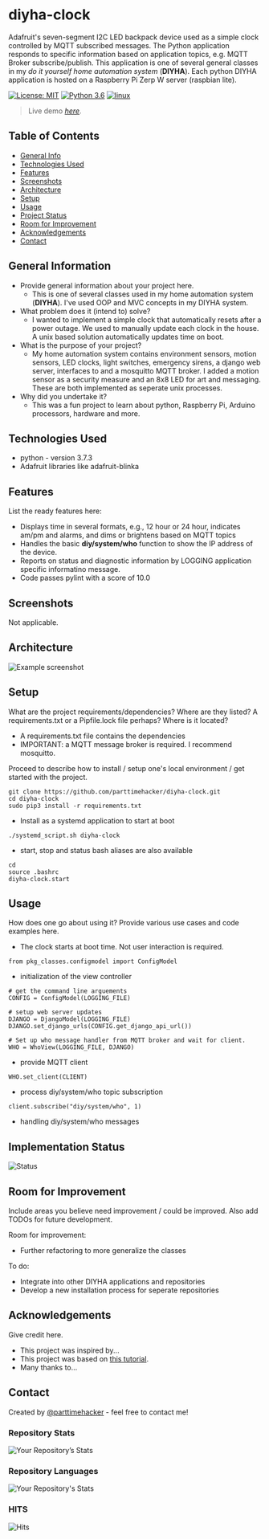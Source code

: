 # diyha-clock
Adafruit's seven-segment I2C LED backpack device used as a simple clock controlled by MQTT subscribed messages. The Python application responds to specific information based on application topics, e.g. MQTT Broker subscribe/publish. This application is one of several general classes in my *do it yourself home automation system* (**DIYHA**). Each python DIYHA application is hosted on a Raspberry Pi Zerp W server (raspbian lite). 

[![License: MIT](https://img.shields.io/badge/License-MIT-yellow.svg)](https://opensource.org/licenses/MIT)
[![Python 3.6](https://img.shields.io/badge/python-3.6-blue.svg)](https://www.python.org/downloads/release/python-360/)
[![linux](https://svgshare.com/i/Zhy.svg)](https://svgshare.com/i/Zhy.svg)

> Live demo [_here_](https://www.example.com). <!-- If you have the project hosted somewhere, include the link here. -->

## Table of Contents
* [General Info](#general-information)
* [Technologies Used](#technologies-used)
* [Features](#features)
* [Screenshots](#screenshots)
* [Architecture](#architecture)
* [Setup](#setup)
* [Usage](#usage)
* [Project Status](#project-status)
* [Room for Improvement](#room-for-improvement)
* [Acknowledgements](#acknowledgements)
* [Contact](#contact)
<!-- * [License](#license) -->


## General Information
- Provide general information about your project here.
  - This is one of several classes used in my home automation system (**DIYHA**). I've used OOP and MVC concepts in my DIYHA system. 
- What problem does it (intend to) solve?
  - I wanted to implement a simple clock that automatically resets after a power outage. We used to manually update each clock in the house. A unix based solution automatically updates time on boot.
- What is the purpose of your project?
  - My home automation system contains environment sensors, motion sensors, LED clocks, light switches, emergency sirens, a django web server, interfaces to and a mosquitto MQTT broker. I added a motion sensor as a security measure and an 8x8 LED for art and messaging. These are both implemented as seperate unix processes.
- Why did you undertake it?
  - This was a fun project to learn about python, Raspberry Pi, Arduino processors, hardware and more.
<!-- You don't have to answer all the questions - just the ones relevant to your project. -->

## Technologies Used
- python - version 3.7.3
- Adafruit libraries like adafruit-blinka

## Features
List the ready features here:
- Displays time in several formats, e.g., 12 hour or 24 hour, indicates am/pm and alarms, and dims or brightens based on MQTT topics
- Handles the basic **diy/system/who** function to show the IP address of the device.
- Reports on status and diagnostic information by LOGGING application specific informatino message.
- Code passes pylint with a score of 10.0

## Screenshots
Not applicable.
<!-- ![Example screenshot](./diyhadiagram.png)-->
<!-- If you have screenshots you'd like to share, include them here. -->

## Architecture
![Example screenshot](./diyhadiagram.png)
<!-- If you have screenshots you'd like to share, include them here. -->

## Setup
What are the project requirements/dependencies? Where are they listed? A requirements.txt or a Pipfile.lock file perhaps? Where is it located?
- A requirements.txt file contains the dependencies
- IMPORTANT: a MQTT message broker is required. I recommend mosquitto.

Proceed to describe how to install / setup one's local environment / get started with the project.
```
git clone https://github.com/parttimehacker/diyha-clock.git
cd diyha-clock
sudo pip3 install -r requirements.txt
```
- Install as a systemd application to start at boot 
```
./systemd_script.sh diyha-clock
```
- start, stop and status bash aliases are also available
```
cd
source .bashrc
diyha-clock.start
```

## Usage
How does one go about using it?
Provide various use cases and code examples here.

- The clock starts at boot time. Not user interaction is required. 
```
from pkg_classes.configmodel import ConfigModel
```
- initialization of the view controller
```
# get the command line arguements
CONFIG = ConfigModel(LOGGING_FILE)

# setup web server updates
DJANGO = DjangoModel(LOGGING_FILE)
DJANGO.set_django_urls(CONFIG.get_django_api_url())

# Set up who message handler from MQTT broker and wait for client.
WHO = WhoView(LOGGING_FILE, DJANGO)
```
- provide MQTT client
```
WHO.set_client(CLIENT)
```
- process diy/system/who topic subscription
```
client.subscribe("diy/system/who", 1)
```
- handling diy/system/who messages


## Implementation Status
![Status](https://progress-bar.dev/80/?title=progress)


## Room for Improvement
Include areas you believe need improvement / could be improved. Also add TODOs for future development.

Room for improvement:
- Further refactoring to more generalize the classes

To do:
- Integrate into other DIYHA applications and repositories
- Develop a new installation process for seperate repositories

## Acknowledgements
Give credit here.
- This project was inspired by...
- This project was based on [this tutorial](https://www.example.com).
- Many thanks to...


## Contact
Created by [@parttimehacker](http://parttimehacker.io/) - feel free to contact me!
### Repository Stats
![Your Repository’s Stats](https://github-readme-stats.vercel.app/api?username=parttimehacker&show_icons=true)
### Repository Languages
![Your Repository's Stats](https://github-readme-stats.vercel.app/api/top-langs/?username=parttimehacker&theme=blue-green)
### HITS
![Hits](https://hitcounter.pythonanywhere.com/count/tag.svg?url=https://github.com/parttimehacker)


<!-- Optional -->
<!-- ## License -->
<!-- This project is open source and available under the [... License](). -->

<!-- You don't have to include all sections - just the one's relevant to your project -->
